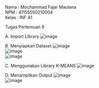 Nama : Mochammad Fajar Maulana <br>
NPM  : 41155050210004 <br>
Kelas : INF A1 <br>

Tugas Pertemuan 9 

A.	Import Library
 ![image](https://github.com/user-attachments/assets/3a6e6728-4597-43d9-9780-75cea0caa073)

B.	Menyiapkan Dataset
 ![image](https://github.com/user-attachments/assets/831ad700-9ae4-42f4-b336-407cfd126469) <br>
 ![image](https://github.com/user-attachments/assets/336cb15d-fb01-4fc5-8cd6-194c274da205) <br>
 ![image](https://github.com/user-attachments/assets/16e97a9f-fc85-4926-9c00-78bbdbc68aa3)

C.	Menggunakan Library K-MEANS
 ![image](https://github.com/user-attachments/assets/cf616f72-acbd-4fce-b812-9a45c642008d) <br>

D.	Menampilkan Output
 ![image](https://github.com/user-attachments/assets/3d524b72-2595-43ec-9009-1ef3de34d55c) <br>
 ![image](https://github.com/user-attachments/assets/75a57e16-0353-4319-bd63-d63460486cf6) <br>
